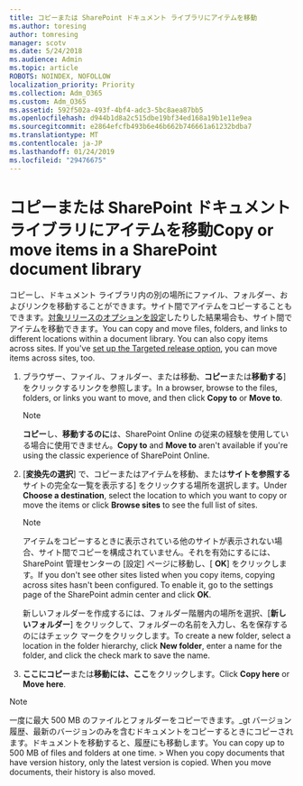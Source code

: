 ```yaml
---
title: コピーまたは SharePoint ドキュメント ライブラリにアイテムを移動
ms.author: toresing
author: tomresing
manager: scotv
ms.date: 5/24/2018
ms.audience: Admin
ms.topic: article
ROBOTS: NOINDEX, NOFOLLOW
localization_priority: Priority
ms.collection: Adm_O365
ms.custom: Adm_O365
ms.assetid: 592f502a-493f-4bf4-adc3-5bc8aea87bb5
ms.openlocfilehash: d944b1d8a2c515dbe19bf34ed168a19b1e11e9ea
ms.sourcegitcommit: e2864efcfb493b6e46b662b746661a61232bdba7
ms.translationtype: MT
ms.contentlocale: ja-JP
ms.lasthandoff: 01/24/2019
ms.locfileid: "29476675"
---
```

# <a name="copy-or-move-items-in-a-sharepoint-document-library"></a><span data-ttu-id="3b1ea-102">コピーまたは SharePoint ドキュメント ライブラリにアイテムを移動</span><span class="sxs-lookup"><span data-stu-id="3b1ea-102">Copy or move items in a SharePoint document library</span></span>

<span data-ttu-id="3b1ea-p101">コピーし、ドキュメント ライブラリ内の別の場所にファイル、フォルダー、およびリンクを移動することができます。サイト間でアイテムをコピーすることもできます。[対象リリースのオプションを設定](https://go.microsoft.com/fwlink/?linkid=622980)したりした結果場合も、サイト間でアイテムを移動できます。</span><span class="sxs-lookup"><span data-stu-id="3b1ea-p101">You can copy and move files, folders, and links to different locations within a document library. You can also copy items across sites. If you've [set up the Targeted release option](https://go.microsoft.com/fwlink/?linkid=622980), you can move items across sites, too.</span></span>
  
1. <span data-ttu-id="3b1ea-106">ブラウザー、ファイル、フォルダー、または移動、**コピー**または**移動する**] をクリックするリンクを参照します。</span><span class="sxs-lookup"><span data-stu-id="3b1ea-106">In a browser, browse to the files, folders, or links you want to move, and then click **Copy to** or **Move to**.</span></span>
    
    > [!NOTE]
    > <span data-ttu-id="3b1ea-107">**コピー**し、**移動するのに**は、SharePoint Online の従来の経験を使用している場合に使用できません。</span><span class="sxs-lookup"><span data-stu-id="3b1ea-107">**Copy to** and **Move to** aren't available if you're using the classic experience of SharePoint Online.</span></span> 
  
2. <span data-ttu-id="3b1ea-108">[**変換先の選択**] で、コピーまたはアイテムを移動、または**サイトを参照する**サイトの完全な一覧を表示する] をクリックする場所を選択します。</span><span class="sxs-lookup"><span data-stu-id="3b1ea-108">Under **Choose a destination**, select the location to which you want to copy or move the items or click **Browse sites** to see the full list of sites.</span></span> 
    
    > [!NOTE]
    > <span data-ttu-id="3b1ea-p102">アイテムをコピーするときに表示されている他のサイトが表示されない場合、サイト間でコピーを構成されていません。それを有効にするには、SharePoint 管理センターの [設定] ページに移動し、[ **OK**] をクリックします。</span><span class="sxs-lookup"><span data-stu-id="3b1ea-p102">If you don't see other sites listed when you copy items, copying across sites hasn't been configured. To enable it, go to the settings page of the SharePoint admin center and click **OK**.</span></span> 
  
    <span data-ttu-id="3b1ea-111">新しいフォルダーを作成するには、フォルダー階層内の場所を選択、[**新しいフォルダー**] をクリックして、フォルダーの名前を入力し、名を保存するのにはチェック マークをクリックします。</span><span class="sxs-lookup"><span data-stu-id="3b1ea-111">To create a new folder, select a location in the folder hierarchy, click **New folder**, enter a name for the folder, and click the check mark to save the name.</span></span>
    
3. <span data-ttu-id="3b1ea-112">**ここにコピー**または**移動には、ここ**をクリックします。</span><span class="sxs-lookup"><span data-stu-id="3b1ea-112">Click **Copy here** or **Move here**.</span></span>
    
> [!NOTE]
>  <span data-ttu-id="3b1ea-p103">一度に最大 500 MB のファイルとフォルダーをコピーできます。_gt バージョン履歴、最新のバージョンのみを含むドキュメントをコピーするときにコピーされます。ドキュメントを移動すると、履歴にも移動します。</span><span class="sxs-lookup"><span data-stu-id="3b1ea-p103">You can copy up to 500 MB of files and folders at one time. >  When you copy documents that have version history, only the latest version is copied. When you move documents, their history is also moved.</span></span> 
  

